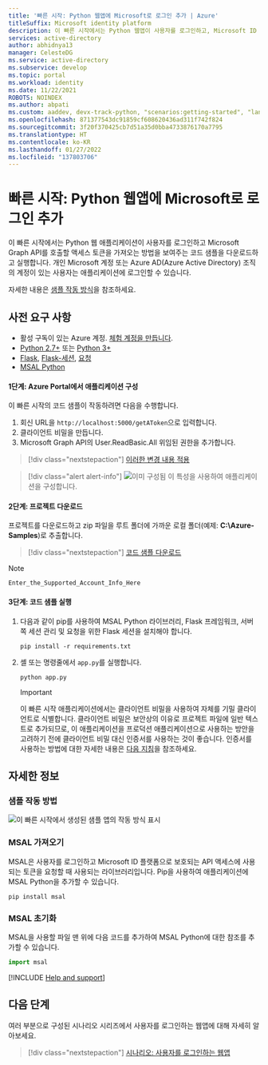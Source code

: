 ```yaml
---
title: '빠른 시작: Python 웹앱에 Microsoft로 로그인 추가 | Azure'
titleSuffix: Microsoft identity platform
description: 이 빠른 시작에서는 Python 웹앱이 사용자를 로그인하고, Microsoft ID 플랫폼에서 액세스 토큰을 가져오고, Microsoft Graph API를 호출하는 방법에 대해 알아봅니다.
services: active-directory
author: abhidnya13
manager: CelesteDG
ms.service: active-directory
ms.subservice: develop
ms.topic: portal
ms.workload: identity
ms.date: 11/22/2021
ROBOTS: NOINDEX
ms.author: abpati
ms.custom: aaddev, devx-track-python, "scenarios:getting-started", "languages:Python", mode-api
ms.openlocfilehash: 871377543dc91859cf608620436ad311f742f824
ms.sourcegitcommit: 3f20f370425cb7d51a35d0bba4733876170a7795
ms.translationtype: HT
ms.contentlocale: ko-KR
ms.lasthandoff: 01/27/2022
ms.locfileid: "137803706"
---
```

# <a name="quickstart-add-sign-in-with-microsoft-to-a-python-web-app"></a>빠른 시작: Python 웹앱에 Microsoft로 로그인 추가

이 빠른 시작에서는 Python 웹 애플리케이션이 사용자를 로그인하고 Microsoft Graph API를 호출할 액세스 토큰을 가져오는 방법을 보여주는 코드 샘플을 다운로드하고 실행합니다. 개인 Microsoft 계정 또는 Azure AD(Azure Active Directory) 조직의 계정이 있는 사용자는 애플리케이션에 로그인할 수 있습니다.

자세한 내용은 [샘플 작동 방식](#how-the-sample-works)을 참조하세요.

## <a name="prerequisites"></a>사전 요구 사항

- 활성 구독이 있는 Azure 계정. [체험 계정을 만듭니다](https://azure.microsoft.com/free/?WT.mc_id=A261C142F).
- [Python 2.7+](https://www.python.org/downloads/release/python-2713) 또는 [Python 3+](https://www.python.org/downloads/release/python-364/)
- [Flask](http://flask.pocoo.org/), [Flask-세션](https://pypi.org/project/Flask-Session/), [요청](https://requests.kennethreitz.org/en/master/)
- [MSAL Python](https://github.com/AzureAD/microsoft-authentication-library-for-python)

#### <a name="step-1-configure-your-application-in-azure-portal"></a>1단계: Azure Portal에서 애플리케이션 구성

이 빠른 시작의 코드 샘플이 작동하려면 다음을 수행합니다.

1. 회신 URL을 `http://localhost:5000/getAToken`으로 입력합니다.
1. 클라이언트 비밀을 만듭니다.
1. Microsoft Graph API의 User.ReadBasic.All 위임된 권한을 추가합니다.

> [!div class="nextstepaction"]
> [이러한 변경 내용 적용]()

> [!div class="alert alert-info"]
> ![이미 구성됨](./media/quickstart-v2-aspnet-webapp/green-check.png) 이 특성을 사용하여 애플리케이션을 구성합니다.

#### <a name="step-2-download-your-project"></a>2단계: 프로젝트 다운로드

프로젝트를 다운로드하고 zip 파일을 루트 폴더에 가까운 로컬 폴더(예제: **C:\Azure-Samples**)로 추출합니다.
> [!div class="nextstepaction"]
> [코드 샘플 다운로드](https://github.com/Azure-Samples/ms-identity-python-webapp/archive/master.zip)

> [!NOTE]
> `Enter_the_Supported_Account_Info_Here`

#### <a name="step-3-run-the-code-sample"></a>3단계: 코드 샘플 실행

1. 다음과 같이 pip를 사용하여 MSAL Python 라이브러리, Flask 프레임워크, 서버 쪽 세션 관리 및 요청을 위한 Flask 세션을 설치해야 합니다.

    ```shell
    pip install -r requirements.txt
    ```

2. 셸 또는 명령줄에서 `app.py`를 실행합니다.

    ```shell
    python app.py
    ```

   > [!IMPORTANT]
   > 이 빠른 시작 애플리케이션에서는 클라이언트 비밀을 사용하여 자체를 기밀 클라이언트로 식별합니다. 클라이언트 비밀은 보안상의 이유로 프로젝트 파일에 일반 텍스트로 추가되므로, 이 애플리케이션을 프로덕션 애플리케이션으로 사용하는 방안을 고려하기 전에 클라이언트 비밀 대신 인증서를 사용하는 것이 좋습니다. 인증서를 사용하는 방법에 대한 자세한 내용은 [다음 지침](./active-directory-certificate-credentials.md)을 참조하세요.

## <a name="more-information"></a>자세한 정보

### <a name="how-the-sample-works"></a>샘플 작동 방법
![이 빠른 시작에서 생성된 샘플 앱의 작동 방식 표시](media/quickstart-v2-python-webapp/python-quickstart.svg)

### <a name="getting-msal"></a>MSAL 가져오기
MSAL은 사용자를 로그인하고 Microsoft ID 플랫폼으로 보호되는 API 액세스에 사용되는 토큰을 요청할 때 사용되는 라이브러리입니다.
Pip을 사용하여 애플리케이션에 MSAL Python을 추가할 수 있습니다.

```Shell
pip install msal
```

### <a name="msal-initialization"></a>MSAL 초기화
MSAL을 사용할 파일 맨 위에 다음 코드를 추가하여 MSAL Python에 대한 참조를 추가할 수 있습니다.

```Python
import msal
```

[!INCLUDE [Help and support](../../../includes/active-directory-develop-help-support-include.md)]

## <a name="next-steps"></a>다음 단계

여러 부분으로 구성된 시나리오 시리즈에서 사용자를 로그인하는 웹앱에 대해 자세히 알아보세요.

> [!div class="nextstepaction"]
> [시나리오: 사용자를 로그인하는 웹앱](scenario-web-app-sign-user-overview.md)
